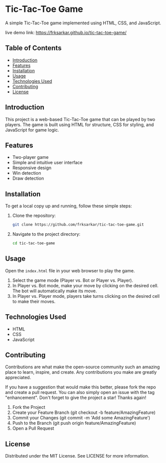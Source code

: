 # Tic-Tac-Toe Game

A simple Tic-Tac-Toe game implemented using HTML, CSS, and JavaScript.

live demo link: https://frksarkar.github.io/tic-tac-toe-game/

## Table of Contents

- [Introduction](#introduction)
- [Features](#features)
- [Installation](#installation)
- [Usage](#usage)
- [Technologies Used](#technologies-used)
- [Contributing](#contributing)
- [License](#license)

## Introduction

This project is a web-based Tic-Tac-Toe game that can be played by two players. The game is built using HTML for structure, CSS for styling, and JavaScript for game logic.

## Features

- Two-player game
- Simple and intuitive user interface
- Responsive design
- Win detection
- Draw detection

## Installation

To get a local copy up and running, follow these simple steps:

1. Clone the repository:
   ```sh
   git clone https://github.com/frksarkar/tic-tac-toe-game.git

2. Navigate to the project directory:
   ```sh
   cd tic-tac-toe-game

## Usage

Open the `index.html` file in your web browser to play the game.

1. Select the game mode (Player vs. Bot or Player vs. Player).
2. In Player vs. Bot mode, make your move by clicking on the desired cell. The bot will automatically make its move.
3. In Player vs. Player mode, players take turns clicking on the desired cell to make their moves.

## Technologies Used
- HTML
- CSS
- JavaScript

## Contributing

Contributions are what make the open-source community such an amazing place to learn, inspire, and create. Any contributions you make are greatly appreciated.

If you have a suggestion that would make this better, please fork the repo and create a pull request. You can also simply open an issue with the tag "enhancement".
Don't forget to give the project a star! Thanks again!

1. Fork the Project
2. Create your Feature Branch (git checkout -b feature/AmazingFeature)
3. Commit your Changes (git commit -m 'Add some AmazingFeature')
4. Push to the Branch (git push origin feature/AmazingFeature)
5. Open a Pull Request
## License

Distributed under the MIT License. See LICENSE for more information.
